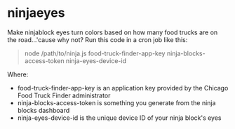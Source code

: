 ninjaeyes
=========

Make ninjablock eyes turn colors based on how many food trucks are on the road...'cause why not?  Run this code in a cron job like this:

> node /path/to/ninja.js food-truck-finder-app-key ninja-blocks-access-token ninja-eyes-device-id

Where:

* food-truck-finder-app-key is an application key provided by the Chicago Food Truck Finder administrator
* ninja-blocks-access-token is something you generate from the ninja blocks dashboard
* ninja-eyes-device-id is the unique device ID of your ninja block's eyes


